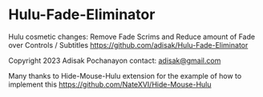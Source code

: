 # Hulu-Fade-Eliminator
Hulu cosmetic changes: Remove Fade Scrims and Reduce amount of Fade over Controls / Subtitles
	https://github.com/adisak/Hulu-Fade-Eliminator

Copyright 2023 Adisak Pochanayon
contact: adisak@gmail.com

Many thanks to Hide-Mouse-Hulu extension for the example of how to implement this
	https://github.com/NateXVI/Hide-Mouse-Hulu

